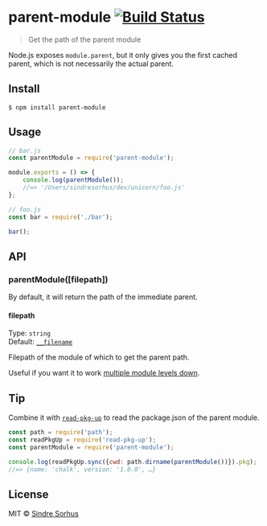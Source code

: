 # parent-module [![Build Status](https://travis-ci.org/sindresorhus/parent-module.svg?branch=master)](https://travis-ci.org/sindresorhus/parent-module)

> Get the path of the parent module

Node.js exposes `module.parent`, but it only gives you the first cached parent, which is not necessarily the actual parent.


## Install

```
$ npm install parent-module
```


## Usage

```js
// bar.js
const parentModule = require('parent-module');

module.exports = () => {
	console.log(parentModule());
	//=> '/Users/sindresorhus/dev/unicorn/foo.js'
};
```

```js
// foo.js
const bar = require('./bar');

bar();
```


## API

### parentModule([filepath])

By default, it will return the path of the immediate parent.

#### filepath

Type: `string`<br>
Default: [`__filename`](https://nodejs.org/api/globals.html#globals_filename)

Filepath of the module of which to get the parent path.

Useful if you want it to work [multiple module levels down](https://github.com/sindresorhus/parent-module/tree/master/fixtures/filepath).


## Tip

Combine it with [`read-pkg-up`](https://github.com/sindresorhus/read-pkg-up) to read the package.json of the parent module.

```js
const path = require('path');
const readPkgUp = require('read-pkg-up');
const parentModule = require('parent-module');

console.log(readPkgUp.sync({cwd: path.dirname(parentModule())}).pkg);
//=> {name: 'chalk', version: '1.0.0', …}
```


## License

MIT © [Sindre Sorhus](https://sindresorhus.com)
